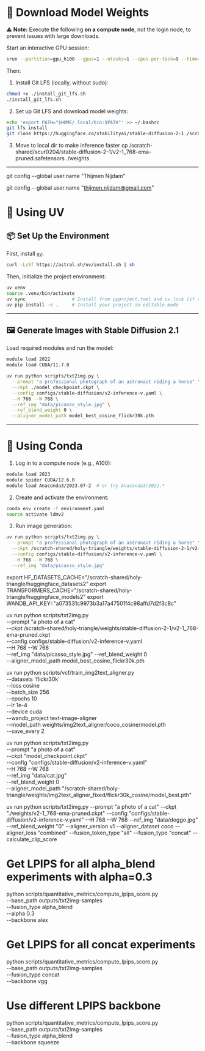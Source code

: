 # 💾 Download Model Weights

⚠️ **Note:** Execute the following **on a compute node**, not the login node, to prevent issues with large downloads.

Start an interactive GPU session:

```bash
srun --partition=gpu_h100 --gpus=1 --ntasks=1 --cpus-per-task=9 --time=00:30:00 --pty bash -i
```

Then:

1. Install Git LFS (locally, without sudo):

```bash
chmod +x ./install_git_lfs.sh
./install_git_lfs.sh
```

2. Set up Git LFS and download model weights:

```bash
echo 'export PATH="$HOME/.local/bin:$PATH"' >> ~/.bashrc
git lfs install
git clone https://huggingface.co/stabilityai/stable-diffusion-2-1 /scratch-shared/scur0204/stable-diffusion-2-1
```

3. Move to local dir to make inference faster
cp /scratch-shared/scur0204/stable-diffusion-2-1/v2-1_768-ema-pruned.safetensors  ./weights

---

git config --global user.name "Thijmen Nijdam"

git config --global user.name "thijmen.nijdam@gmail.com"


# 🚀 Using UV

## 📦 Set Up the Environment

First, install [`uv`](https://github.com/astral-sh/uv):

```bash
curl -LsSf https://astral.sh/uv/install.sh | sh
```

Then, initialize the project environment:

```bash
uv venv
source .venv/bin/activate
uv sync                 # Install from pyproject.toml and uv.lock (if available)
uv pip install -e .     # Install your project in editable mode
```

---

## 🖼️ Generate Images with Stable Diffusion 2.1

Load required modules and run the model:

```bash
module load 2022
module load CUDA/11.7.0
```

```bash
uv run python scripts/txt2img.py \
  --prompt "a professional photograph of an astronaut riding a horse" \
  --ckpt ./model_checkpoint.ckpt \
  --config configs/stable-diffusion/v2-inference-v.yaml \
  --H 768 --W 768 \
  --ref_img "data/picasso_style.jpg" \
  --ref_blend_weight 0 \
  --aligner_model_path model_best_cosine_flickr30k.pth
```

---

# 🐍 Using Conda

1. Log in to a compute node (e.g., A100):

```bash
module load 2023
module spider CUDA/12.6.0
module load Anaconda3/2023.07-2  # or try Anaconda3/2022.*
```

2. Create and activate the environment:

```bash
conda env create -f environment.yaml
source activate ldmv2
```

3. Run image generation:

```bash
uv run python scripts/txt2img.py \
  --prompt "a professional photograph of an astronaut riding a horse" \
  --ckpt /scratch-shared/holy-triangle/weights/stable-diffusion-2-1/v2-1_768-ema-pruned.ckpt \
  --config configs/stable-diffusion/v2-inference-v.yaml \
  --H 768 --W 768 \
  --ref_img "data/picasso_style.jpg"
```


export HF_DATASETS_CACHE="/scratch-shared/holy-triangle/huggingface_datasets2"
export TRANSFORMERS_CACHE="/scratch-shared/holy-triangle/huggingface_models2"
export WANDB_API_KEY="a073531c9973b3a17a47501f4c98affd7d2f3c8c"

uv run python scripts/txt2img.py \
  --prompt "a photo of a cat" \
  --ckpt /scratch-shared/holy-triangle/weights/stable-diffusion-2-1/v2-1_768-ema-pruned.ckpt \
  --config configs/stable-diffusion/v2-inference-v.yaml \
  --H 768 --W 768 \
  --ref_img "data/picasso_style.jpg"
  --ref_blend_weight 0 \
  --aligner_model_path model_best_cosine_flickr30k.pth

uv run python scripts/vcf/train_img2text_aligner.py \
  --datasets 'flickr30k' \
  --loss cosine \
  --batch_size 256 \
  --epochs 10 \
  --lr 1e-4 \
  --device cuda \
  --wandb_project text-image-aligner \
  --model_path weights/img2text_aligner/coco_cosine/model.pth \
  --save_every 2


uv run python scripts/txt2img.py \
  --prompt "a photo of a cat" \
  --ckpt "model_checkpoint.ckpt" \
  --config "configs/stable-diffusion/v2-inference-v.yaml" \
  --H 768 --W 768 \
  --ref_img "data/cat.jpg" \
  --ref_blend_weight 0 \
  --aligner_model_path "/scratch-shared/holy-triangle/weights/img2text_aligner_fixed/flickr30k_cosine/model_best.pth"


uv run python scripts/txt2img.py   --prompt "a photo of a cat"   --ckpt "./weights/v2-1_768-ema-pruned.ckpt"   --config "configs/stable-diffusion/v2-inference-v.yaml"   --H 768 --W 768   --ref_img "data/doggo.jpg"   --ref_blend_weight "0"   --aligner_version v1   --aligner_dataset coco   --aligner_loss "combined"   --fusion_token_type "all"   --fusion_type "concat"   --calculate_clip_score


# Get LPIPS for all alpha_blend experiments with alpha=0.3
python scripts/quantitative_metrics/compute_lpips_score.py \
  --base_path outputs/txt2img-samples \
  --fusion_type alpha_blend \
  --alpha 0.3 \
  --backbone alex

# Get LPIPS for all concat experiments
python scripts/quantitative_metrics/compute_lpips_score.py \
  --base_path outputs/txt2img-samples \
  --fusion_type concat \
  --backbone vgg

# Use different LPIPS backbone
python scripts/quantitative_metrics/compute_lpips_score.py \
  --base_path outputs/txt2img-samples \
  --fusion_type alpha_blend \
  --backbone squeeze